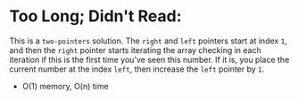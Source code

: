 # Too Long; Didn't Read:

This is a `two-pointers` solution. The `right` and `left` pointers start at index `1`, and then the `right` pointer starts iterating the array checking in each iteration if this is the first time you've seen this number. 
If it is, you place the current number at the index `left`, then increase the `left` pointer by `1`.

- O(1) memory, O(n) time
